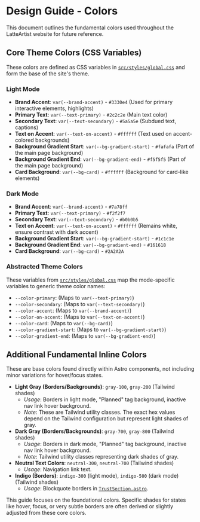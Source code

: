 # Design Guide - Colors

This document outlines the fundamental colors used throughout the LatteArtist website for future reference.

## Core Theme Colors (CSS Variables)

These colors are defined as CSS variables in [`src/styles/global.css`](src/styles/global.css) and form the base of the site's theme.

### Light Mode

-   **Brand Accent**: `var(--brand-accent)` - `#3330e4` (Used for primary interactive elements, highlights)
-   **Primary Text**: `var(--text-primary)` - `#2c2c2e` (Main text color)
-   **Secondary Text**: `var(--text-secondary)` - `#5a5a5e` (Subdued text, captions)
-   **Text on Accent**: `var(--text-on-accent)` - `#ffffff` (Text used on accent-colored backgrounds)
-   **Background Gradient Start**: `var(--bg-gradient-start)` - `#fafafa` (Part of the main page background)
-   **Background Gradient End**: `var(--bg-gradient-end)` - `#f5f5f5` (Part of the main page background)
-   **Card Background**: `var(--bg-card)` - `#ffffff` (Background for card-like elements)

### Dark Mode

-   **Brand Accent**: `var(--brand-accent)` - `#7a78ff`
-   **Primary Text**: `var(--text-primary)` - `#f2f2f7`
-   **Secondary Text**: `var(--text-secondary)` - `#b0b0b5`
-   **Text on Accent**: `var(--text-on-accent)` - `#ffffff` (Remains white, ensure contrast with dark accent)
-   **Background Gradient Start**: `var(--bg-gradient-start)` - `#1c1c1e`
-   **Background Gradient End**: `var(--bg-gradient-end)` - `#161618`
-   **Card Background**: `var(--bg-card)` - `#2A2A2A`

### Abstracted Theme Colors

These variables from [`src/styles/global.css`](src/styles/global.css) map the mode-specific variables to generic theme color names:

-   `--color-primary`: (Maps to `var(--text-primary)`)
-   `--color-secondary`: (Maps to `var(--text-secondary)`)
-   `--color-accent`: (Maps to `var(--brand-accent)`)
-   `--color-on-accent`: (Maps to `var(--text-on-accent)`)
-   `--color-card`: (Maps to `var(--bg-card)`)
-   `--color-gradient-start`: (Maps to `var(--bg-gradient-start)`)
-   `--color-gradient-end`: (Maps to `var(--bg-gradient-end)`)

## Additional Fundamental Inline Colors

These are base colors found directly within Astro components, not including minor variations for hover/focus states.

-   **Light Gray (Borders/Backgrounds)**: `gray-100`, `gray-200` (Tailwind shades)
    -   _Usage_: Borders in light mode, "Planned" tag background, inactive nav link hover background.
    -   _Note_: These are Tailwind utility classes. The exact hex values depend on the Tailwind configuration but represent light shades of gray.
-   **Dark Gray (Borders/Backgrounds)**: `gray-700`, `gray-800` (Tailwind shades)
    -   _Usage_: Borders in dark mode, "Planned" tag background, inactive nav link hover background.
    -   _Note_: Tailwind utility classes representing dark shades of gray.
-   **Neutral Text Colors**: `neutral-300`, `neutral-700` (Tailwind shades)
    -   _Usage_: Navigation link text.
-   **Indigo (Borders)**: `indigo-300` (light mode), `indigo-500` (dark mode) (Tailwind shades)
    -   _Usage_: Blockquote borders in [`TrustSection.astro`](src/components/TrustSection.astro).

This guide focuses on the foundational colors. Specific shades for states like hover, focus, or very subtle borders are often derived or slightly adjusted from these core colors.
